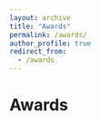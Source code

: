 ```yaml
---
layout: archive
title: "Awards"
permalink: /awards/
author_profile: true
redirect_from:
  - /awards
---
```


Awards
======
